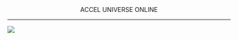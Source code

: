<center><strong></strong>ACCEL UNIVERSE ONLINE</strong></center>
<hr />
<img src="https://github-production-user-asset-6210df.s3.amazonaws.com/132867898/371914781-e7c71f7d-5664-4fd8-b349-16ddfc7e668f.png" />
